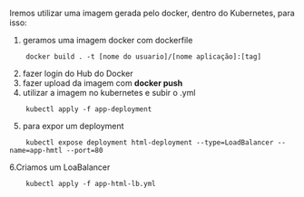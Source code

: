 Iremos utilizar uma imagem gerada pelo docker, dentro do Kubernetes, para isso: 
1. geramos uma imagem docker com dockerfile
``` Shell
    docker build . -t [nome do usuario]/[nome aplicação]:[tag]
```
2. fazer login do Hub do Docker
3. fazer upload da imagem com **docker push**
4. utilizar a imagem no kubernetes e subir o .yml
``` shell
    kubectl apply -f app-deployment
```
5. para expor um deployment
```shell
    kubectl expose deployment html-deployment --type=LoadBalancer --name=app-hmtl --port=80 
```
6.Criamos um LoaBalancer
```shell
    kubectl apply -f app-html-lb.yml
```